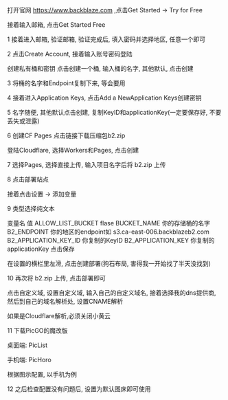 打开官网 https://www.backblaze.com ,点击Get Started → Try for Free

接着输入邮箱, 点击Get Started Free

1
接着进入邮箱, 验证邮箱, 验证完成后, 填入密码并选择地区, 任意一个即可

2
点击Create Account, 接着输入账号密码登陆

创建私有桶和密钥
点击创建一个桶, 输入桶的名字, 其他默认, 点击创建

3
将桶的名字和Endpoint复制下来, 等会要用

4
接着进入Application Keys, 点击Add a NewApplication Keys创建密钥

5
名字随便, 其他默认点击创建, 复制KeyID和applicationKey(一定要保存好, 不要丢失或泄露)

6
创建CF Pages
点击链接下载压缩包b2.zip

登陆Cloudflare, 选择Workers和Pages, 点击创建

7
选择Pages, 选择直接上传, 输入项目名字后将 b2.zip 上传

8
点击部署站点

接着点击设置 → 添加变量

9
类型选择纯文本

变量名	值
ALLOW_LIST_BUCKET	flase
BUCKET_NAME	你的存储桶的名字
B2_ENDPOINT	你的地区的endpoint如 s3.ca-east-006.backblazeb2.com
B2_APPLICATION_KEY_ID	你复制的KeyID
B2_APPLICATION_KEY	你复制的applicationKey
点击保存

在设置的横栏里左滑, 点击创建部署(狗石布局, 害得我一开始找了半天没找到)

10
再次将 b2.zip 上传, 点击部署即可

点击自定义域, 设置自定义域, 输入自己的自定义域名, 接着选择我的dns提供商, 然后到自己的域名解析处, 设置CNAME解析

如果是Cloudflare解析,必须关闭小黄云

11
下载PicGO的魔改版

桌面端: PicList

手机端: PicHoro

根据图示配置, 以手机为例

12
之后检查配置没有问题后, 设置为默认图床即可使用
